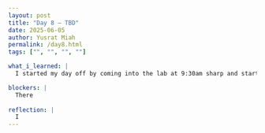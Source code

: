 ```yaml
---
layout: post
title: "Day 8 – TBD"
date: 2025-06-05
author: Yusrat Miah
permalink: /day8.html
tags: ["", "", "", ""]

what_i_learned: |
  I started my day off by coming into the lab at 9:30am sharp and started to work today. My Graduate mentor tasked our group to read the assigned literature papers an in-depth manner. 

blockers: |
  There 
  
reflection: |
  I 
---
```


